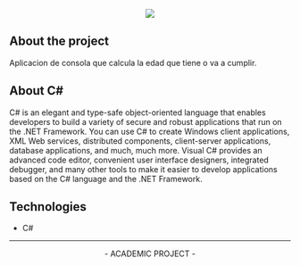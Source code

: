 <p align="center">
  <img src="https://niixer.com/wp-content/uploads/2020/11/C.NET_-1024x384-1.png"> 
</p>  

About the project
-------------
Aplicacion de consola que calcula la edad que tiene o va a cumplir.


About C#
-------------
C# is an elegant and type-safe object-oriented language that enables developers to build a variety of secure and robust applications that run on the .NET Framework. You can use C# to create Windows client applications, XML Web services, distributed components, client-server applications, database applications, and much, much more. Visual C# provides an advanced code editor, convenient user interface designers, integrated debugger, and many other tools to make it easier to develop applications based on the C# language and the .NET Framework.

Technologies
-------------
- C#

-------------
<p align="center">
- ACADEMIC PROJECT -
</p>


